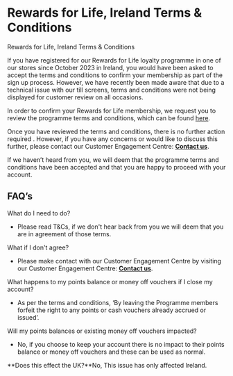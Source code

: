 # Rewards for Life, Ireland Terms & Conditions

Rewards for Life, Ireland Terms & Conditions

If you have registered for our Rewards for Life loyalty programme in one of our stores since October 2023 in Ireland, you would have been asked to accept the terms and conditions to confirm your membership as part of the sign up process. However, we have recently been made aware that due to a technical issue with our till screens, terms and conditions were not being displayed for customer review on all occasions.

In order to confirm your Rewards for Life membership, we request you to review the programme terms and conditions, which can be found [here](https://gbr01.safelinks.protection.outlook.com/?url=https%3A%2F%2Fwww.hollandandbarrett.ie%2Finfo%2Fterms-and-conditions%2Frfl-terms%2F&data=05%7C02%7CClaireDuggan%40hollandandbarrett.com%7C050282e4af774a4a5e9308dc64f4e33b%7Cf8a60c52c7ce4389b0ff3c91bacf6d24%7C0%7C0%7C638496250142364850%7CUnknown%7CTWFpbGZsb3d8eyJWIjoiMC4wLjAwMDAiLCJQIjoiV2luMzIiLCJBTiI6Ik1haWwiLCJXVCI6Mn0%3D%7C0%7C%7C%7C&sdata=aKZPle8Oe08n%2FnuqevEQuQBH0KkEFbUze9M%2FAg4KI78%3D&reserved=0).

Once you have reviewed the terms and conditions, there is no further action required . However, if you have any concerns or would like to discuss this further, please contact our Customer Engagement Centre: **[Contact us](/hc/en-gb/articles/20011957983378)**.

If we haven’t heard from you, we will deem that the programme terms and conditions have been accepted and that you are happy to proceed with your account.
## FAQ’s
What do I need to do?

* Please read T&Cs, if we don't hear back from you we will deem that you are in agreement of those terms.

What if I don't agree?

* Please make contact with our Customer Engagement Centre by visiting our Customer Engagement Centre: **[Contact us](/hc/en-gb/articles/20011957983378)**.

What happens to my points balance or money off vouchers if I close my account?

* As per the terms and conditions, ‘By leaving the Programme members forfeit the right to any points or cash vouchers already accrued or issued’.

Will my points balances or existing money off vouchers impacted?

* No, if you choose to keep your account there is no impact to their points balance or money off vouchers and these can be used as normal.

**Does this effect the UK?**No, This issue has only affected Ireland.
